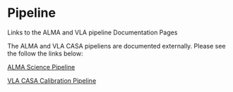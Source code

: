 

# Pipeline 

Links to the ALMA and VLA pipeline Documentation Pages

The ALMA and VLA CASA pipeliens are documented externally. Please see the follow the links below: 

 

[ALMA Science Pipeline ](https://almascience.nrao.edu/processing/science-pipeline)

[VLA CASA Calibration Pipeline ](https://science.nrao.edu/facilities/vla/data-processing/pipeline)

